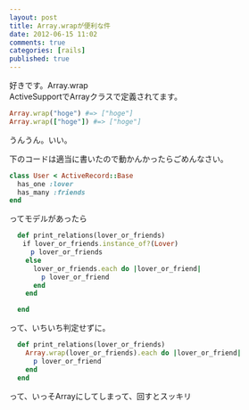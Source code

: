 ```yaml
---
layout: post
title: Array.wrapが便利な件
date: 2012-06-15 11:02
comments: true
categories: [rails]
published: true
---
```




好きです。Array.wrap  
ActiveSupportでArrayクラスで定義されてます。  

``` ruby
Array.wrap("hoge") #=> ["hoge"]
Array.wrap(["hoge"]) #=> ["hoge"]
```

  
うんうん。いい。  
  
下のコードは適当に書いたので動かんかったらごめんなさい。  

``` ruby
class User < ActiveRecord::Base
  has_one :lover
  has_many :friends
end
```

  
ってモデルがあったら  

``` ruby
  def print_relations(lover_or_friends)
　　if lover_or_friends.instance_of?(Lover)
　　  p lover_or_friends
    else
      lover_or_friends.each do |lover_or_friend|
        p lover_or_friend
      end
    end

  end
```

  
って、いちいち判定せずに。  
  

``` ruby
  def print_relations(lover_or_friends)
    Array.wrap(lover_or_friends).each do |lover_or_friend|
      p lover_or_friend
    end
  end
```

  
って、いっそArrayにしてしまって、回すとスッキリ


